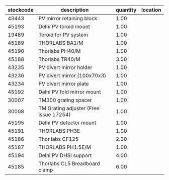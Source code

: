 |stockcode|description|quantity|location|
|---------|-----------|--------|--------|
|43443|PV mirror retaining block|1.00||
|45193|Delhi PV toroid mount|1.00||
|19489|Toroid for PV system|1.00||
|45189|THORLABS BA1/M|1.00||
|45190|Thorlabs PH40/M|1.00||
|45188|Thorlabs TR40/M|3.00||
|43235|PV divert mirror holder|1.00||
|43236|PV divert mirror (100x70x3)|1.00||
|43234|PV divert mirror plate|1.00||
|45192|Delhi PV fold mirror mount|1.00||
|30007|TM300 grating spacer|1.00||
|30008|TM Grating adjuster (Free issue 17254)|1.00||
|45195|Delhi PV detector mount|1.00||
|45191|THORLABS  PH3E|1.00||
|45186|Thor labs CF125|2.00||
|45187|THORLABS PH1.5E/M|1.00||
|45194|Delhi PV DHSI support|4.00||
|45185|Thorlabs CL5 Breadboard clamp|6.00||
